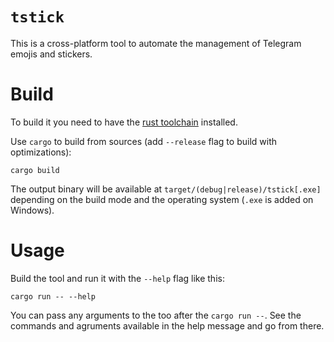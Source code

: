 # `tstick`

This is a cross-platform tool to automate the management of Telegram emojis and stickers.

# Build

To build it you need to have the [rust toolchain] installed.

Use `cargo` to build from sources (add `--release` flag to build with optimizations):

```
cargo build
```

The output binary will be available at `target/(debug|release)/tstick[.exe]` depending
on the build mode and the operating system (`.exe` is added on Windows).

# Usage

Build the tool and run it with the `--help` flag like this:

```
cargo run -- --help
```

You can pass any arguments to the too after the `cargo run --`.
See the commands and agruments available in the help message and go from there.

[rust toolchain]: https://www.rust-lang.org/tools/install
